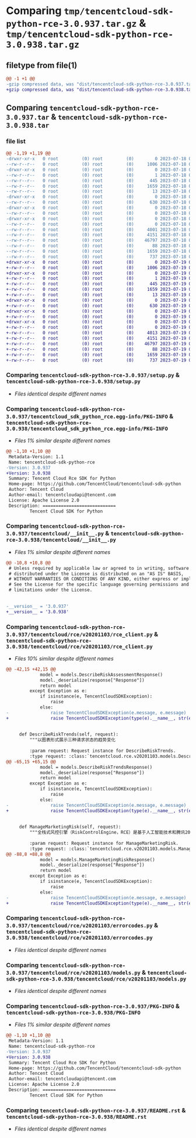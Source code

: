 # Comparing `tmp/tencentcloud-sdk-python-rce-3.0.937.tar.gz` & `tmp/tencentcloud-sdk-python-rce-3.0.938.tar.gz`

## filetype from file(1)

```diff
@@ -1 +1 @@
-gzip compressed data, was "dist/tencentcloud-sdk-python-rce-3.0.937.tar", last modified: Tue Jul 18 00:29:03 2023, max compression
+gzip compressed data, was "dist/tencentcloud-sdk-python-rce-3.0.938.tar", last modified: Wed Jul 19 00:44:20 2023, max compression
```

## Comparing `tencentcloud-sdk-python-rce-3.0.937.tar` & `tencentcloud-sdk-python-rce-3.0.938.tar`

### file list

```diff
@@ -1,19 +1,19 @@
-drwxr-xr-x   0 root         (0) root         (0)        0 2023-07-18 00:29:03.000000 tencentcloud-sdk-python-rce-3.0.937/
--rw-r--r--   0 root         (0) root         (0)     1006 2023-07-18 00:29:03.000000 tencentcloud-sdk-python-rce-3.0.937/setup.py
-drwxr-xr-x   0 root         (0) root         (0)        0 2023-07-18 00:29:03.000000 tencentcloud-sdk-python-rce-3.0.937/tencentcloud_sdk_python_rce.egg-info/
--rw-r--r--   0 root         (0) root         (0)        1 2023-07-18 00:29:03.000000 tencentcloud-sdk-python-rce-3.0.937/tencentcloud_sdk_python_rce.egg-info/dependency_links.txt
--rw-r--r--   0 root         (0) root         (0)      445 2023-07-18 00:29:03.000000 tencentcloud-sdk-python-rce-3.0.937/tencentcloud_sdk_python_rce.egg-info/SOURCES.txt
--rw-r--r--   0 root         (0) root         (0)     1659 2023-07-18 00:29:03.000000 tencentcloud-sdk-python-rce-3.0.937/tencentcloud_sdk_python_rce.egg-info/PKG-INFO
--rw-r--r--   0 root         (0) root         (0)       13 2023-07-18 00:29:03.000000 tencentcloud-sdk-python-rce-3.0.937/tencentcloud_sdk_python_rce.egg-info/top_level.txt
-drwxr-xr-x   0 root         (0) root         (0)        0 2023-07-18 00:29:03.000000 tencentcloud-sdk-python-rce-3.0.937/tencentcloud/
--rw-r--r--   0 root         (0) root         (0)      630 2023-07-18 00:29:03.000000 tencentcloud-sdk-python-rce-3.0.937/tencentcloud/__init__.py
-drwxr-xr-x   0 root         (0) root         (0)        0 2023-07-18 00:29:03.000000 tencentcloud-sdk-python-rce-3.0.937/tencentcloud/rce/
--rw-r--r--   0 root         (0) root         (0)        0 2023-07-18 00:29:03.000000 tencentcloud-sdk-python-rce-3.0.937/tencentcloud/rce/__init__.py
-drwxr-xr-x   0 root         (0) root         (0)        0 2023-07-18 00:29:03.000000 tencentcloud-sdk-python-rce-3.0.937/tencentcloud/rce/v20201103/
--rw-r--r--   0 root         (0) root         (0)        0 2023-07-18 00:29:03.000000 tencentcloud-sdk-python-rce-3.0.937/tencentcloud/rce/v20201103/__init__.py
--rw-r--r--   0 root         (0) root         (0)     4001 2023-07-18 00:29:03.000000 tencentcloud-sdk-python-rce-3.0.937/tencentcloud/rce/v20201103/rce_client.py
--rw-r--r--   0 root         (0) root         (0)     4151 2023-07-18 00:29:03.000000 tencentcloud-sdk-python-rce-3.0.937/tencentcloud/rce/v20201103/errorcodes.py
--rw-r--r--   0 root         (0) root         (0)    46797 2023-07-18 00:29:03.000000 tencentcloud-sdk-python-rce-3.0.937/tencentcloud/rce/v20201103/models.py
--rw-r--r--   0 root         (0) root         (0)       88 2023-07-18 00:29:03.000000 tencentcloud-sdk-python-rce-3.0.937/setup.cfg
--rw-r--r--   0 root         (0) root         (0)     1659 2023-07-18 00:29:03.000000 tencentcloud-sdk-python-rce-3.0.937/PKG-INFO
--rw-r--r--   0 root         (0) root         (0)      737 2023-07-18 00:29:03.000000 tencentcloud-sdk-python-rce-3.0.937/README.rst
+drwxr-xr-x   0 root         (0) root         (0)        0 2023-07-19 00:44:20.000000 tencentcloud-sdk-python-rce-3.0.938/
+-rw-r--r--   0 root         (0) root         (0)     1006 2023-07-19 00:44:20.000000 tencentcloud-sdk-python-rce-3.0.938/setup.py
+drwxr-xr-x   0 root         (0) root         (0)        0 2023-07-19 00:44:20.000000 tencentcloud-sdk-python-rce-3.0.938/tencentcloud_sdk_python_rce.egg-info/
+-rw-r--r--   0 root         (0) root         (0)        1 2023-07-19 00:44:20.000000 tencentcloud-sdk-python-rce-3.0.938/tencentcloud_sdk_python_rce.egg-info/dependency_links.txt
+-rw-r--r--   0 root         (0) root         (0)      445 2023-07-19 00:44:20.000000 tencentcloud-sdk-python-rce-3.0.938/tencentcloud_sdk_python_rce.egg-info/SOURCES.txt
+-rw-r--r--   0 root         (0) root         (0)     1659 2023-07-19 00:44:20.000000 tencentcloud-sdk-python-rce-3.0.938/tencentcloud_sdk_python_rce.egg-info/PKG-INFO
+-rw-r--r--   0 root         (0) root         (0)       13 2023-07-19 00:44:20.000000 tencentcloud-sdk-python-rce-3.0.938/tencentcloud_sdk_python_rce.egg-info/top_level.txt
+drwxr-xr-x   0 root         (0) root         (0)        0 2023-07-19 00:44:20.000000 tencentcloud-sdk-python-rce-3.0.938/tencentcloud/
+-rw-r--r--   0 root         (0) root         (0)      630 2023-07-19 00:44:20.000000 tencentcloud-sdk-python-rce-3.0.938/tencentcloud/__init__.py
+drwxr-xr-x   0 root         (0) root         (0)        0 2023-07-19 00:44:20.000000 tencentcloud-sdk-python-rce-3.0.938/tencentcloud/rce/
+-rw-r--r--   0 root         (0) root         (0)        0 2023-07-19 00:44:20.000000 tencentcloud-sdk-python-rce-3.0.938/tencentcloud/rce/__init__.py
+drwxr-xr-x   0 root         (0) root         (0)        0 2023-07-19 00:44:20.000000 tencentcloud-sdk-python-rce-3.0.938/tencentcloud/rce/v20201103/
+-rw-r--r--   0 root         (0) root         (0)        0 2023-07-19 00:44:20.000000 tencentcloud-sdk-python-rce-3.0.938/tencentcloud/rce/v20201103/__init__.py
+-rw-r--r--   0 root         (0) root         (0)     4013 2023-07-19 00:44:20.000000 tencentcloud-sdk-python-rce-3.0.938/tencentcloud/rce/v20201103/rce_client.py
+-rw-r--r--   0 root         (0) root         (0)     4151 2023-07-19 00:44:20.000000 tencentcloud-sdk-python-rce-3.0.938/tencentcloud/rce/v20201103/errorcodes.py
+-rw-r--r--   0 root         (0) root         (0)    46797 2023-07-19 00:44:20.000000 tencentcloud-sdk-python-rce-3.0.938/tencentcloud/rce/v20201103/models.py
+-rw-r--r--   0 root         (0) root         (0)       88 2023-07-19 00:44:20.000000 tencentcloud-sdk-python-rce-3.0.938/setup.cfg
+-rw-r--r--   0 root         (0) root         (0)     1659 2023-07-19 00:44:20.000000 tencentcloud-sdk-python-rce-3.0.938/PKG-INFO
+-rw-r--r--   0 root         (0) root         (0)      737 2023-07-19 00:44:20.000000 tencentcloud-sdk-python-rce-3.0.938/README.rst
```

### Comparing `tencentcloud-sdk-python-rce-3.0.937/setup.py` & `tencentcloud-sdk-python-rce-3.0.938/setup.py`

 * *Files identical despite different names*

### Comparing `tencentcloud-sdk-python-rce-3.0.937/tencentcloud_sdk_python_rce.egg-info/PKG-INFO` & `tencentcloud-sdk-python-rce-3.0.938/tencentcloud_sdk_python_rce.egg-info/PKG-INFO`

 * *Files 1% similar despite different names*

```diff
@@ -1,10 +1,10 @@
 Metadata-Version: 1.1
 Name: tencentcloud-sdk-python-rce
-Version: 3.0.937
+Version: 3.0.938
 Summary: Tencent Cloud Rce SDK for Python
 Home-page: https://github.com/TencentCloud/tencentcloud-sdk-python
 Author: Tencent Cloud
 Author-email: tencentcloudapi@tencent.com
 License: Apache License 2.0
 Description: ============================
         Tencent Cloud SDK for Python
```

### Comparing `tencentcloud-sdk-python-rce-3.0.937/tencentcloud/__init__.py` & `tencentcloud-sdk-python-rce-3.0.938/tencentcloud/__init__.py`

 * *Files 1% similar despite different names*

```diff
@@ -10,8 +10,8 @@
 # Unless required by applicable law or agreed to in writing, software
 # distributed under the License is distributed on an "AS IS" BASIS,
 # WITHOUT WARRANTIES OR CONDITIONS OF ANY KIND, either express or implied.
 # See the License for the specific language governing permissions and
 # limitations under the License.
 
 
-__version__ = '3.0.937'
+__version__ = '3.0.938'
```

### Comparing `tencentcloud-sdk-python-rce-3.0.937/tencentcloud/rce/v20201103/rce_client.py` & `tencentcloud-sdk-python-rce-3.0.938/tencentcloud/rce/v20201103/rce_client.py`

 * *Files 10% similar despite different names*

```diff
@@ -42,15 +42,15 @@
             model = models.DescribeRiskAssessmentResponse()
             model._deserialize(response["Response"])
             return model
         except Exception as e:
             if isinstance(e, TencentCloudSDKException):
                 raise
             else:
-                raise TencentCloudSDKException(e.message, e.message)
+                raise TencentCloudSDKException(type(e).__name__, str(e))
 
 
     def DescribeRiskTrends(self, request):
         """以图表形式展示三种请求状态的趋势变化
 
         :param request: Request instance for DescribeRiskTrends.
         :type request: :class:`tencentcloud.rce.v20201103.models.DescribeRiskTrendsRequest`
@@ -65,15 +65,15 @@
             model = models.DescribeRiskTrendsResponse()
             model._deserialize(response["Response"])
             return model
         except Exception as e:
             if isinstance(e, TencentCloudSDKException):
                 raise
             else:
-                raise TencentCloudSDKException(e.message, e.message)
+                raise TencentCloudSDKException(type(e).__name__, str(e))
 
 
     def ManageMarketingRisk(self, request):
         """全栈式风控引擎（RiskControlEngine，RCE）是基于人工智能技术和腾讯20年风控实战沉淀，依托腾讯海量业务构建的风控引擎，以轻量级的 SaaS 服务方式接入，帮助您快速解决注册、登录、营销活动等关键场景遇到的欺诈问题，实时防御黑灰产作恶。
 
         :param request: Request instance for ManageMarketingRisk.
         :type request: :class:`tencentcloud.rce.v20201103.models.ManageMarketingRiskRequest`
@@ -88,8 +88,8 @@
             model = models.ManageMarketingRiskResponse()
             model._deserialize(response["Response"])
             return model
         except Exception as e:
             if isinstance(e, TencentCloudSDKException):
                 raise
             else:
-                raise TencentCloudSDKException(e.message, e.message)
+                raise TencentCloudSDKException(type(e).__name__, str(e))
```

### Comparing `tencentcloud-sdk-python-rce-3.0.937/tencentcloud/rce/v20201103/errorcodes.py` & `tencentcloud-sdk-python-rce-3.0.938/tencentcloud/rce/v20201103/errorcodes.py`

 * *Files identical despite different names*

### Comparing `tencentcloud-sdk-python-rce-3.0.937/tencentcloud/rce/v20201103/models.py` & `tencentcloud-sdk-python-rce-3.0.938/tencentcloud/rce/v20201103/models.py`

 * *Files identical despite different names*

### Comparing `tencentcloud-sdk-python-rce-3.0.937/PKG-INFO` & `tencentcloud-sdk-python-rce-3.0.938/PKG-INFO`

 * *Files 1% similar despite different names*

```diff
@@ -1,10 +1,10 @@
 Metadata-Version: 1.1
 Name: tencentcloud-sdk-python-rce
-Version: 3.0.937
+Version: 3.0.938
 Summary: Tencent Cloud Rce SDK for Python
 Home-page: https://github.com/TencentCloud/tencentcloud-sdk-python
 Author: Tencent Cloud
 Author-email: tencentcloudapi@tencent.com
 License: Apache License 2.0
 Description: ============================
         Tencent Cloud SDK for Python
```

### Comparing `tencentcloud-sdk-python-rce-3.0.937/README.rst` & `tencentcloud-sdk-python-rce-3.0.938/README.rst`

 * *Files identical despite different names*

